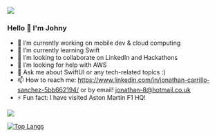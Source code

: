 ![](https://komarev.com/ghpvc/?username=bi0hazarDD&label=PROFILE+VIEWS)
<!--
**bi0hazarDD/bi0hazarDD** is a ✨ _special_ ✨ repository because its `README.md` (this file) appears on your GitHub profile.
-->



### Hello 👋 I'm Johny

- 🔭 I’m currently working on mobile dev & cloud computing
- 🌱 I’m currently learning Swift
- 👯 I’m looking to collaborate on LinkedIn and Hackathons
- 🤔 I’m looking for help with AWS
- 💬 Ask me about SwiftUI or any tech-related topics :)
- 📫 How to reach me: https://www.linkedin.com/in/jonathan-carrillo-sanchez-5bb662194/ or by email! jonathan-8@hotmail.co.uk
- ⚡ Fun fact: I have visited Aston Martin F1 HQ!


<img src="https://github-readme-stats.vercel.app/api?username=bi0hazarDD&&show_icons=true&title_color=ffffff&icon_color=bb2acf&text_color=daf7dc&bg_color=151515">

[![Top Langs](https://github-readme-stats.vercel.app/api/top-langs/?username=bi0hazarDD&count_private=true&layout=compact&theme=dracula)](https://github.com/anuraghazra/github-readme-stats)
